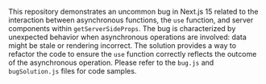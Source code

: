This repository demonstrates an uncommon bug in Next.js 15 related to the interaction between asynchronous functions, the `use` function, and server components within `getServerSideProps`. The bug is characterized by unexpected behavior when asynchronous operations are involved: data might be stale or rendering incorrect. The solution provides a way to refactor the code to ensure the `use` function correctly reflects the outcome of the asynchronous operation.  Please refer to the `bug.js` and `bugSolution.js` files for code samples.